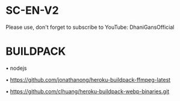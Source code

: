 # SC-EN-V2

Please use, don't forget to subscribe to YouTube: DhaniGansOfficial


# BUILDPACK
• nodejs

• https://github.com/jonathanong/heroku-buildpack-ffmpeg-latest

• https://github.com/clhuang/heroku-buildpack-webp-binaries.git
